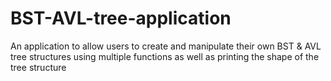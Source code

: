 # BST-AVL-tree-application
An application to allow users to create and manipulate their own BST & AVL tree structures using multiple functions as well as printing the shape of the tree structure
